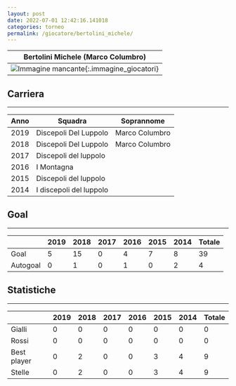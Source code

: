 ```yaml
---
layout: post
date: 2022-07-01 12:42:16.141018
categories: torneo
permalink: /giocatore/bertolini_michele/
---
```

<link rel='stylesheets' href='./../assets/giocatori.css'>

| Bertolini Michele (Marco Columbro) |
|:-----:|
| ![Immagine mancante]('./../../assets/giocatori/bertolini_michele.png){:.immagine_giocatori} |


## Carriera
----

|Anno|Squadra|Soprannome|
|:---:|---|---|
|2019|Discepoli Del Luppolo|Marco Columbro|
|2018|Discepoli Del Luppolo|Marco Columbro|
|2017|Discepoli del luppolo||
|2016|I Montagna||
|2015|Discepoli del luppolo||
|2014|I discepoli del luppolo||


## Goal
----

| |2019|2018|2017|2016|2015|2014| Totale |
|---|---|---|---|---|---|---|---|
|Goal|5|15|0|4|7|8|39|
|Autogoal|0|1|0|1|0|2|4|


## Statistiche
----

| |2019|2018|2017|2016|2015|2014| Totale |
|---|---|---|---|---|---|---|---|
|Gialli|0|0|0|0|0|0|0|
|Rossi|0|0|0|0|0|0|0|
|Best player|0|2|0|0|3|4|9|
|Stelle|0|2|0|0|3|4|9|